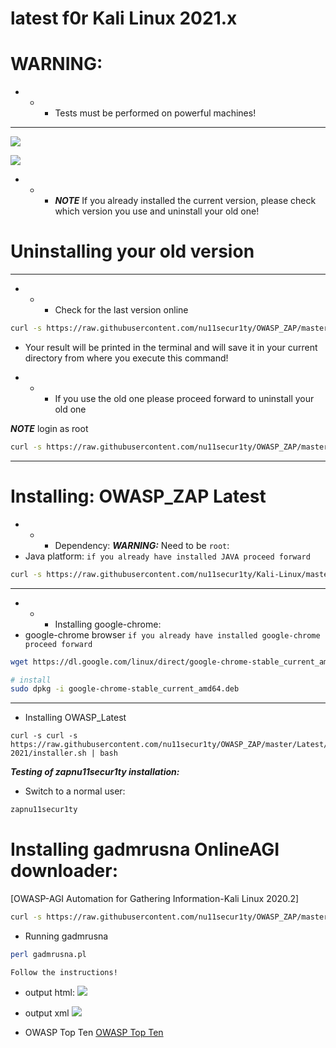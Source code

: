 # latest f0r Kali Linux 2021.x

# WARNING: 
- - - Tests must be performed on powerful machines!

------------------------------------------------------------------------------------------------------------------------

![](https://github.com/nu11secur1ty/OWASP_ZAP/blob/master/wall/owasp_logo_milan.png)

[![](https://github.com/nu11secur1ty/OWASP_ZAP/blob/master/Latest/screen/gadmrusnar1.gif)](https://www.youtube.com/watch?v=HNjs5yuZ7Xg)

- - - ***NOTE*** If you already installed the current version, please check which version you use and uninstall your old one!
# Uninstalling your old version


-------------------------------------------------------------------------------------------------------------------

- - - Check for the last version online
```bash 
curl -s https://raw.githubusercontent.com/nu11secur1ty/OWASP_ZAP/master/Check_Version/owaspver.py | python3
```
- Your result will be printed in the terminal and will save it in your current directory from where you execute this command!

- - - If you use the old one please proceed forward to uninstall your old one 

***NOTE*** login as root

```bash
curl -s https://raw.githubusercontent.com/nu11secur1ty/OWASP_ZAP/master/Latest/KaliLinux-2021/uninstaller/uninstaller.sh | bash
```
-----------------------------------------------------------------------------------------------------------

# Installing: OWASP_ZAP Latest

 - - - Dependency:
 ***WARNING:*** Need to be `root`:
 - Java platform: `if you already have installed JAVA proceed forward`
 
```bash
curl -s https://raw.githubusercontent.com/nu11secur1ty/Kali-Linux/master/JAVA-INSTALLER-SILENT-MOD/javas1lent.sh | bash
```
----------------------------------------------------------------------------------------------------------
- - - Installing google-chrome:
- google-chrome browser `if you already have installed google-chrome proceed forward`

```bash
wget https://dl.google.com/linux/direct/google-chrome-stable_current_amd64.deb

# install
sudo dpkg -i google-chrome-stable_current_amd64.deb
```
------------------------------------------------------------------------------------------------------------
- Installing OWASP_Latest
```
curl -s curl -s https://raw.githubusercontent.com/nu11secur1ty/OWASP_ZAP/master/Latest/KaliLinux-2021/installer.sh | bash
```
***Testing of zapnu11secur1ty installation:***
- Switch to a normal user:
```bash
zapnu11secur1ty
```

# Installing  gadmrusna OnlineAGI downloader: 

[OWASP-AGI Automation for Gathering Information-Kali Linux 2020.2]


```bash
curl -s https://raw.githubusercontent.com/nu11secur1ty/OWASP_ZAP/master/Latest/onlineAGI/gadmrusna_download.sh | bash
```
- Running gadmrusna
```bash
perl gadmrusna.pl
```
`Follow the instructions!`


- output html:
![](https://github.com/nu11secur1ty/OWASP_ZAP/blob/master/Latest/screen/1.png)

- output xml
![](https://github.com/nu11secur1ty/OWASP_ZAP/blob/master/Latest/screen/2.png)

- OWASP Top Ten
[OWASP Top Ten](https://owasp.org/www-project-top-ten/)

